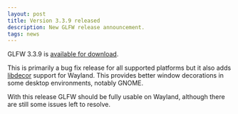 ```yaml
---
layout: post
title: Version 3.3.9 released
description: New GLFW release announcement.
tags: news
---
```


GLFW 3.3.9 is [available for download](download.html).

This is primarily a bug fix release for all supported platforms but it also adds
[libdecor](https://gitlab.freedesktop.org/libdecor/libdecor/) support for
Wayland.  This provides better window decorations in some desktop environments,
notably GNOME.

With this release GLFW should be fully usable on Wayland, although there are
still some issues left to resolve.


